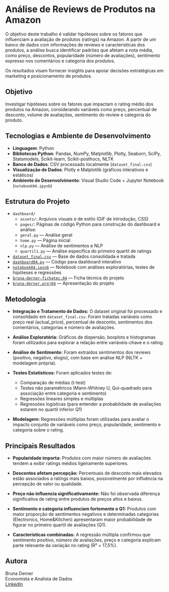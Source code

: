 # Análise de Reviews de Produtos na Amazon

O objetivo deste trabalho é validar hipóteses sobre os fatores que influenciam a avaliação de produtos (ratings) na Amazon. A partir de um banco de dados com informações de reviews e características dos produtos, a análise busca identificar padrões que afetam a nota média, como preço, descontos, popularidade (número de avaliações), sentimento expresso nos comentários e categoria dos produtos.

Os resultados visam fornecer insights para apoiar decisões estratégicas em marketing e posicionamento de produtos.

## Objetivo

Investigar hipóteses sobre os fatores que impactam o rating médio dos produtos na Amazon, considerando variáveis como preço, percentual de desconto, volume de avaliações, sentimento do review e categoria do produto.

## Tecnologias e Ambiente de Desenvolvimento

- **Linguagem**: Python  
- **Bibliotecas Python**: Pandas, NumPy, Matplotlib, Plotly, Seaborn, SciPy, Statsmodels, Scikit-learn, Scikit-posthocs, NLTK  
- **Banco de Dados**: CSV processado localmente (`dataset_final.csv`)  
- **Visualização de Dados**: Plotly e Matplotlib (gráficos interativos e estáticos)  
- **Ambiente de Desenvolvimento**: Visual Studio Code + Jupyter Notebook (`notebook04.ipynb`)

## Estrutura do Projeto
- `dashboard/`
  - `assets/`: Arquivos visuais e de estilo (GIF de introdução, CSS)  
  - `pages/`: Páginas de código Python para construção do dashboard e análise:
  - `geral.py` — Análise geral  
  - `home.py` — Página inicial  
  - `nlp.py` — Análise de sentimentos e NLP  
  - `quartil1.py` — Análise específica do primeiro quartil de ratings  
- [`dataset_final.csv`](dataset_final.csv) — Base de dados consolidada e tratada  
- [`dashboard04.py`](dashboard04.py) — Código para dashboard interativo  
- [`notebook04.ipynb`](notebook04.ipynb) — Notebook com análises exploratórias, testes de hipóteses e regressões  
- [`bruna-derner-fichatec.04`](bruna-derner-fichatec.04) — Ficha técnica do projeto  
- [`bruna-derner.proj04`](bruna-derner.proj04) — Apresentação do projeto 

## Metodologia

- **Integração e Tratamento de Dados:** O dataset original foi processado e consolidado em `dataset_final.csv`. Foram tratadas variáveis como preço real (actual_price), percentual de desconto, sentimentos dos comentários, categorias e número de avaliações.
  
- **Análise Exploratória:** Gráficos de dispersão, boxplots e histogramas foram utilizados para explorar a relação entre variáveis-chave e o rating.

- **Análise de Sentimento:** Foram extraídos sentimentos dos reviews (positivo, negativo, elogio), com base em análise NLP (NLTK + modelagem própria).

- **Testes Estatísticos:** Foram aplicados testes de:
  - Comparação de médias (t-test)  
  - Testes não paramétricos (Mann-Whitney U, Qui-quadrado para associação entre categoria e sentimento)  
  - Regressões lineares simples e múltiplas  
  - Regressões logísticas (para entender a probabilidade de avaliações estarem no quartil inferior Q1)

- **Modelagem:** Regressões múltiplas foram utilizadas para avaliar o impacto conjunto de variáveis como preço, popularidade, sentimento e categoria sobre o rating.

## Principais Resultados

- **Popularidade importa:** Produtos com maior número de avaliações tendem a exibir ratings médios ligeiramente superiores.

- **Descontos afetam percepção:** Percentuais de desconto mais elevados estão associados a ratings mais baixos, possivelmente por influência na percepção de valor ou qualidade.

- **Preço não influencia significativamente:** Não foi observada diferença significativa de rating entre produtos de preços altos e baixos.

- **Sentimento e categoria influenciam fortemente o Q1:** Produtos com maior proporção de sentimentos negativos e determinadas categorias (Electronics, Home&Kitchen) apresentaram maior probabilidade de figurar no primeiro quartil de avaliações (Q1).

- **Características combinadas:** A regressão múltipla confirmou que sentimento positivo, número de avaliações, preço e categoria explicam parte relevante da variação no rating (R² = 17,5%).

## Autora

Bruna Derner  
Economista e Analista de Dados  
[LinkedIn](https://www.linkedin.com/in/bruna-derner/)

